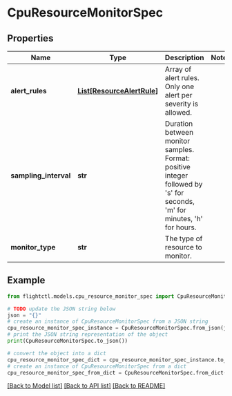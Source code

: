 # CpuResourceMonitorSpec


## Properties

Name | Type | Description | Notes
------------ | ------------- | ------------- | -------------
**alert_rules** | [**List[ResourceAlertRule]**](ResourceAlertRule.md) | Array of alert rules. Only one alert per severity is allowed. | 
**sampling_interval** | **str** | Duration between monitor samples. Format: positive integer followed by &#39;s&#39; for seconds, &#39;m&#39; for minutes, &#39;h&#39; for hours. | 
**monitor_type** | **str** | The type of resource to monitor. | 

## Example

```python
from flightctl.models.cpu_resource_monitor_spec import CpuResourceMonitorSpec

# TODO update the JSON string below
json = "{}"
# create an instance of CpuResourceMonitorSpec from a JSON string
cpu_resource_monitor_spec_instance = CpuResourceMonitorSpec.from_json(json)
# print the JSON string representation of the object
print(CpuResourceMonitorSpec.to_json())

# convert the object into a dict
cpu_resource_monitor_spec_dict = cpu_resource_monitor_spec_instance.to_dict()
# create an instance of CpuResourceMonitorSpec from a dict
cpu_resource_monitor_spec_from_dict = CpuResourceMonitorSpec.from_dict(cpu_resource_monitor_spec_dict)
```
[[Back to Model list]](../README.md#documentation-for-models) [[Back to API list]](../README.md#documentation-for-api-endpoints) [[Back to README]](../README.md)


